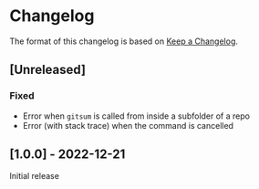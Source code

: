 # Changelog

The format of this changelog is based on [Keep a Changelog](https://keepachangelog.com/en/1.0.0/).

## [Unreleased]

### Fixed

- Error when `gitsum` is called from inside a subfolder of a repo
- Error (with stack trace) when the command is cancelled

## [1.0.0] - 2022-12-21

Initial release

